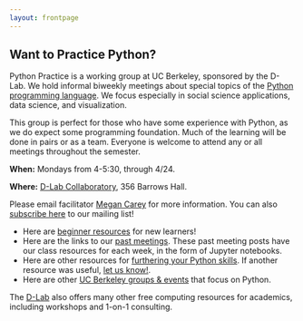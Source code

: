 ```yaml
---
layout: frontpage
---
```


## Want to Practice Python?

Python Practice is a working group at UC Berkeley, sponsored by the D-Lab. We hold informal biweekly meetings about special topics of the [Python programming language](https://python.org/). We focus especially in social science applications, data science, and visualization. 

This group is perfect for those who have some experience with Python, as we do expect some programming foundation. Much of the learning will be done in pairs or as a team. Everyone is welcome to attend any or all meetings throughout the semester.

**When:** Mondays from 4-5:30, through 4/24.

**Where:** [D-Lab Collaboratory](http://dlab.berkeley.edu/space), 356 Barrows Hall.

Please email facilitator [Megan Carey](mailto:mcarey@berkeley.edu) for more information. You can also [subscribe here](https://groups.google.com/a/lists.berkeley.edu/d/forum/pythonpractice) to our mailing list!

* Here are [beginner resources](/learn) for new learners!
* Here are the links to our [past meetings](/past). These past meeting posts have our class resources for each week, in the form of Jupyter notebooks.
* Here are other resources for [furthering your Python skills](/resources). If another resource was useful, [let us know!](mailto:mcarey@berkeley.edu).
* Here are other [UC Berkeley groups & events](/community) that focus on Python.

The [D-Lab](http://dlab.berkeley.edu) also offers many other free computing resources for academics, including workshops and 1-on-1 consulting.
